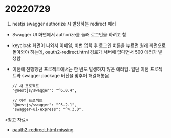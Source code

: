 # 20220729

1. nestjs swagger authorize 시 발생하는 redirect 에러

- Swagger UI 화면에서 authorize를 눌러 로그인을 하려고 함
- keycloak 화면이 나와서 이메일, 비번 입력 후 로그인 버튼을 누르면 원래 화면으로 돌아와야 하는데, oauth2-redirect.html 경로가 서버에 없다면서 500 에러가 발생함
- 이전에 진행했던 프로젝트에서는 한 번도 발생하지 않은 에러임. 일단 이전 프로젝트와 swagger package 버전을 맞추어 해결해놓음

  ```
  // 새 프로젝트
  "@nestjs/swagger": "^6.0.4",

  // 이전 프로젝트
  "@nestjs/swagger": "^5.2.1",
  "swagger-ui-express": "^4.3.0",
  ```

<참고 자료>

- [oauth2-redirect.html missing](https://github.com/swagger-api/swagger-editor/issues/1969)
